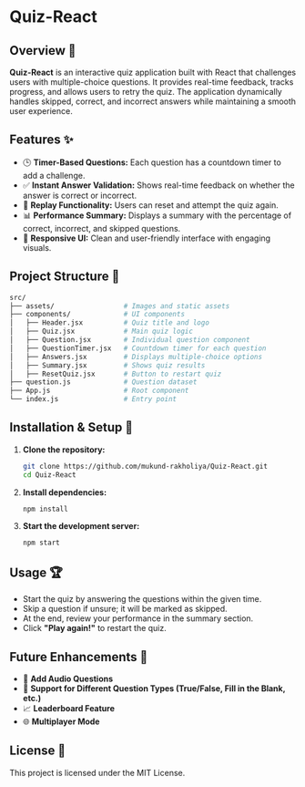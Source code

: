 # Quiz-React

## Overview 🎯
**Quiz-React** is an interactive quiz application built with React that challenges users with multiple-choice questions. It provides real-time feedback, tracks progress, and allows users to retry the quiz. The application dynamically handles skipped, correct, and incorrect answers while maintaining a smooth user experience.

## Features ✨
- 🕒 **Timer-Based Questions:** Each question has a countdown timer to add a challenge.
- ✅ **Instant Answer Validation:** Shows real-time feedback on whether the answer is correct or incorrect.
- 🔄 **Replay Functionality:** Users can reset and attempt the quiz again.
- 📊 **Performance Summary:** Displays a summary with the percentage of correct, incorrect, and skipped questions.
- 🎨 **Responsive UI:** Clean and user-friendly interface with engaging visuals.

## Project Structure 📂
```bash
src/
├── assets/                 # Images and static assets
├── components/             # UI components
│   ├── Header.jsx          # Quiz title and logo
│   ├── Quiz.jsx            # Main quiz logic
│   ├── Question.jsx        # Individual question component
│   ├── QuestionTimer.jsx   # Countdown timer for each question
│   ├── Answers.jsx         # Displays multiple-choice options
│   ├── Summary.jsx         # Shows quiz results 
│   ├── ResetQuiz.jsx       # Button to restart quiz  
├── question.js             # Question dataset 
├── App.js                  # Root component 
└── index.js                # Entry point 
```

## Installation & Setup 🚀
1. **Clone the repository:**
   ```bash
   git clone https://github.com/mukund-rakholiya/Quiz-React.git
   cd Quiz-React
   ```

2. **Install dependencies:**
   ```bash
   npm install
   ```

3. **Start the development server:**
   ```bash
   npm start
   ```

## Usage 🏆
- Start the quiz by answering the questions within the given time.
- Skip a question if unsure; it will be marked as skipped.
- At the end, review your performance in the summary section.
- Click **"Play again!"** to restart the quiz.

## Future Enhancements 🚀
- 🎤 **Add Audio Questions**
- 🔢 **Support for Different Question Types (True/False, Fill in the Blank, etc.)**
- 📈 **Leaderboard Feature**
- 🌐 **Multiplayer Mode**


## License 📝
This project is licensed under the MIT License.
